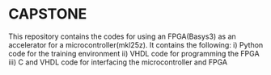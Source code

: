 # CAPSTONE
This repository contains the codes for using an FPGA(Basys3) as an accelerator for a microcontroller(mkl25z). 
It contains the following:
 i) Python code for the training environment
 ii) VHDL code for programming the FPGA
 iii) C and VHDL code for interfacing the microcontroller and FPGA
